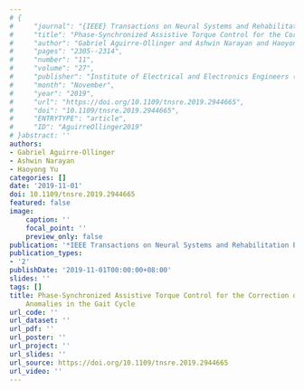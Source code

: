 ```yaml
---
# {
#     "journal": "{IEEE} Transactions on Neural Systems and Rehabilitation Engineering",
#     "title": "Phase-Synchronized Assistive Torque Control for the Correction of Kinematic Anomalies in the Gait Cycle",
#     "author": "Gabriel Aguirre-Ollinger and Ashwin Narayan and Haoyong Yu",
#     "pages": "2305--2314",
#     "number": "11",
#     "volume": "27",
#     "publisher": "Institute of Electrical and Electronics Engineers ({IEEE})",
#     "month": "November",
#     "year": "2019",
#     "url": "https://doi.org/10.1109/tnsre.2019.2944665",
#     "doi": "10.1109/tnsre.2019.2944665",
#     "ENTRYTYPE": "article",
#     "ID": "AguirreOllinger2019"
# }abstract: ''
authors:
- Gabriel Aguirre-Ollinger
- Ashwin Narayan
- Haoyong Yu
categories: []
date: '2019-11-01'
doi: 10.1109/tnsre.2019.2944665
featured: false
image:
    caption: ''
    focal_point: ''
    preview_only: false
publication: '*IEEE Transactions on Neural Systems and Rehabilitation Engineering,November*'
publication_types:
- '2'
publishDate: '2019-11-01T00:00:00+08:00'
slides: ''
tags: []
title: Phase-Synchronized Assistive Torque Control for the Correction of Kinematic
    Anomalies in the Gait Cycle
url_code: ''
url_dataset: ''
url_pdf: ''
url_poster: ''
url_project: ''
url_slides: ''
url_source: https://doi.org/10.1109/tnsre.2019.2944665
url_video: ''
---
```

